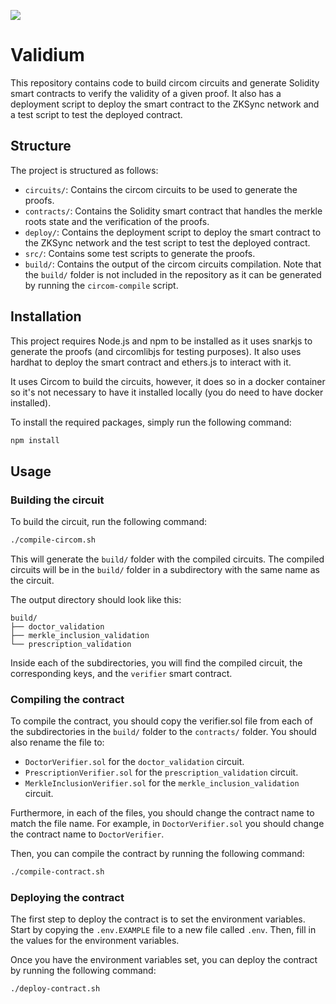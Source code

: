 ![](https://i.imgur.com/P0aqOMI.jpg)

# Validium

This repository contains code to build circom circuits and generate Solidity smart contracts to verify the validity of a given proof. It also has a deployment script to deploy the smart contract to the ZKSync network and a test script to test the deployed contract.

## Structure

The project is structured as follows:

- `circuits/`: Contains the circom circuits to be used to generate the proofs.
- `contracts/`: Contains the Solidity smart contract that handles the merkle roots state and the verification of the proofs.
- `deploy/`: Contains the deployment script to deploy the smart contract to the ZKSync network and the test script to test the deployed contract.
- `src/`: Contains some test scripts to generate the proofs.
- `build/`: Contains the output of the circom circuits compilation. Note that the `build/` folder is not included in the repository as it can be generated by running the `circom-compile` script.

## Installation

This project requires Node.js and npm to be installed as it uses snarkjs to generate the proofs (and circomlibjs for testing purposes). It also uses hardhat to deploy the smart contract and ethers.js to interact with it.

It uses Circom to build the circuits, however, it does so in a docker container so it's not necessary to have it installed locally (you do need to have docker installed).

To install the required packages, simply run the following command:

```bash
npm install
```

## Usage

### Building the circuit

To build the circuit, run the following command:

```bash
./compile-circom.sh
```

This will generate the `build/` folder with the compiled circuits. The compiled circuits will be in the `build/` folder in a subdirectory with the same name as the circuit.

The output directory should look like this:

```
build/
├── doctor_validation
├── merkle_inclusion_validation
└── prescription_validation
```

Inside each of the subdirectories, you will find the compiled circuit, the corresponding keys, and the `verifier` smart contract.

### Compiling the contract

To compile the contract, you should copy the verifier.sol file from each of the subdirectories in the `build/` folder to the `contracts/` folder. You should also rename the file to:

- `DoctorVerifier.sol` for the `doctor_validation` circuit.
- `PrescriptionVerifier.sol` for the `prescription_validation` circuit.
- `MerkleInclusionVerifier.sol` for the `merkle_inclusion_validation` circuit.

Furthermore, in each of the files, you should change the contract name to match the file name. For example, in `DoctorVerifier.sol` you should change the contract name to `DoctorVerifier`.

Then, you can compile the contract by running the following command:

```bash
./compile-contract.sh
```

### Deploying the contract

The first step to deploy the contract is to set the environment variables. Start by copying the `.env.EXAMPLE` file to a new file called `.env`. Then, fill in the values for the environment variables.

Once you have the environment variables set, you can deploy the contract by running the following command:

```bash
./deploy-contract.sh
```
